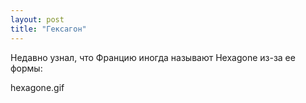 ```yaml
---
layout: post
title: "Гексагон"
---
```

Недавно узнал, что Францию иногда называют Hexagone из-за ее формы:

hexagone.gif
